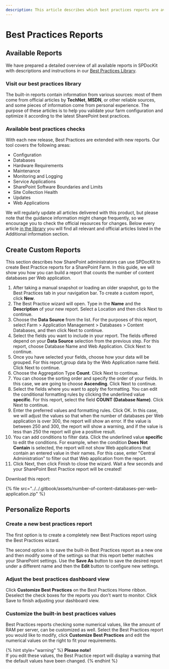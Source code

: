 ```yaml
---
description: This article describes which best practices reports are available in SPDocKit and can help you keep your SharePoint farm healthy.
---
```


# Best Practices Reports

## Available Reports

We have prepared a detailed overview of all available reports in SPDocKit with descriptions and instructions in our [Best Practices Library](https://www.syskit.com/resources/best-practices/sharepoint/?doc_page=README.md).

### Visit our best practices library

The built-in reports contain information from various sources: most of them come from official articles by **TechNet**, **MSDN**, or other reliable sources, and some pieces of information come from personal experience. The purpose of these articles is to help you validate your farm configuration and optimize it according to the latest SharePoint best practices.

### Available best practices checks

With each new release, Best Practices are extended with new reports. Our tool covers the following areas:

* Configuration
* Databases
* Hardware Requirements
* Maintenance
* Monitoring and Logging
* Service Applications
* SharePoint Software Boundaries and Limits
* Site Collection Health
* Updates
* Web Applications

We will regularly update all articles delivered with this product, but please note that the guidance information might change frequently, so we encourage you to check the official resources for changes. Below every article [in the library](https://docs.syskit.com/bp/) you will find all relevant and official articles listed in the Additional information section.

## Create Custom Reports

This section describes how SharePoint administrators can use SPDocKit to create Best Practice reports for a SharePoint Farm. In this guide, we will show you how you can build a report that counts the number of content databases per Web application.

1. After taking a manual snapshot or loading an older snapshot, go to the Best Practices tab in your navigation bar. To create a custom report, click **New**.
2. The Best Practice wizard will open. Type in the **Name** and the **Description** of your new report. Select a Location and then click Next to continue.
3. Choose the **Data Source** from the list. For the purposes of this report, select Farm &gt; Application Management &gt; Databases &gt; Content Databases, and then click Next to continue.
4. Select the fields you want to include in your report. The fields offered depend on your **Data Source** selection from the previous step. For this report, choose Database Name and Web Application. Click Next to continue.
5. Once you have selected your fields, choose how your data will be grouped. For this report,group data by the Web Application name field. Click Next to continue.
6. Choose the Aggregation Type **Count**. Click Next to continue.
7. You can choose the sorting order and specify the order of your fields. In this case, we are going to choose **Ascending**. Click Next to continue.
8. Select the fields where you want to apply the formatting. You can edit the conditional formatting rules by clicking the underlined value **specific**. For this report, select the field **COUNT \(Database Name\)**. Click Next to continue.
9. Enter the preferred values and formatting rules. Click OK. In this case, we will adjust the values so that when the number of databases per Web application is over 300, the report will show an error. If the value is between 250 and 300, the report will show a warning, and if the value is less than 250 the report will give a positive result.
10. You can add conditions to filter data. Click the underlined value **specific** to edit the conditions. For example, when the condition **Does Not Contain** is selected, the report will not show Web applications that contain an entered value in their names. For this case, enter "Central Administration" to filter out that Web application from the report.
11. Click Next, then click Finish to close the wizard. Wait a few seconds and your SharePoint Best Practice report will be created!

Download this report:

{% file src="../../.gitbook/assets/number-of-content-databases-per-web-application.zip" %}

## Personalize Reports

### Create a new best practices report

The first option is to create a completely new Best Practices report using the Best Practices wizard.

The second option is to save the built-in Best Practices report as a new one and then modify some of the settings so that this report better matches your SharePoint settings. Use the **Save As** button to save the desired report under a different name and then the **Edit** button to configure new settings.

### Adjust the best practices dashboard view

Click **Customize Best Practices** on the Best Practices Home ribbon. Deselect the check boxes for the reports you don’t want to monitor. Click Save to finish adjusting your dashboard view.

### Customize the built-in best practices values

Best Practices reports checking some numerical values, like the amount of RAM per server, can be customized as well. Select the Best Practices report you would like to modify, click **Customize Best Practices** and edit the numerical values on the right to fit your requirements.

{% hint style="warning" %}
**Please note!**  
If you edit these values, the Best Practice report will display a warning that the default values have been changed.
{% endhint %}

